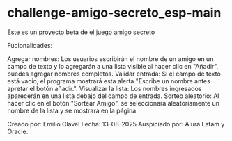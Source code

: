 # challenge-amigo-secreto_esp-main
Este es un proyecto beta de el juego amigo secreto

Fucionalidades:

Agregar nombres: Los usuarios escribirán el nombre de un amigo en un campo de texto y lo agregarán a una lista visible al hacer clic en "Añadir", puedes agregar nombres completos.
Validar entrada: Si el campo de texto está vacío, el programa mostrará esta alerta "Escribe un nombre antes apretar el botón añadir.".
Visualizar la lista: Los nombres ingresados aparecerán en una lista debajo del campo de entrada.
Sorteo aleatorio: Al hacer clic en el botón "Sortear Amigo", se seleccionará aleatoriamente un nombre de la lista y se mostrará en la página.

Creado por: Emilio Clavel
Fecha: 13-08-2025
Auspiciado por: Alura Latam y Oracle.